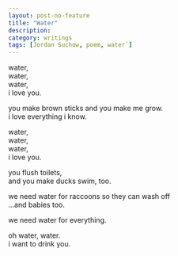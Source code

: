 ```yaml
---
layout: post-no-feature
title: "Water"
description:
category: writings
tags: [Jordan Suchow, poem, water`]
---
```


water,  
water,  
water,  
i love you.

you make brown sticks and you make me grow.  
i love everything i know.

water,  
water,  
water,  
i love you.

you flush toilets,  
and you make ducks swim, too.  

we need water for raccoons so they can wash off  
...and babies too.

we need water for everything.

oh water, water.  
i want to drink you.
